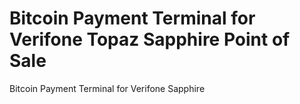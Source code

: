 # Bitcoin Payment Terminal for Verifone Topaz Sapphire Point of Sale
Bitcoin Payment Terminal for Verifone Sapphire
